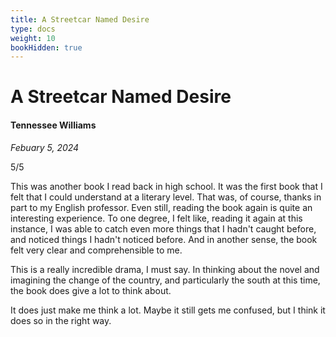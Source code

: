 ```yaml
---
title: A Streetcar Named Desire
type: docs
weight: 10
bookHidden: true
---
```


# A Streetcar Named Desire

#### Tennessee Williams

*Febuary 5, 2024*  

5/5  

This was another book I read back in high school. It was the first book that I felt that I could understand at a literary level. That was, of course, thanks in part to my English professor. Even still, reading the book again is quite an interesting experience. To one degree, I felt like, reading it again at this instance, I was able to catch even more things that I hadn't caught before, and noticed things I hadn't noticed before. And in another sense, the book felt very clear and comprehensible to me.

This is a really incredible drama, I must say. In thinking about the novel and imagining the change of the country, and particularly the south at this time, the book does give a lot to think about.

It does just make me think a lot. Maybe it still gets me confused, but I think it does so in the right way.